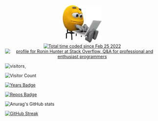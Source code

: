 ###

<div id="header" align="center">
  <a href="https://github.com/GameExplorer"><img src="programmer.png" alt="programmer"></a>
</div>


<div align="center"><a href="https://wakatime.com/@2d9dd370-ae1d-4c31-86e4-e61456371d7f"><img src="https://wakatime.com/badge/user/2d9dd370-ae1d-4c31-86e4-e61456371d7f.svg" alt="Total time coded since Feb 25 2022" /></a>
</div>

<div align="center">
<a href="https://stackoverflow.com/users/15209742/ronin-hunter"><img src="https://stackoverflow.com/users/flair/15209742.png?theme=dark" width="208" height="58" alt="profile for Ronin Hunter at Stack Overflow, Q&amp;A for professional and enthusiast programmers" title="profile for Ronin Hunter at Stack Overflow, Q&amp;A for professional and enthusiast programmers"></a>
</div>

 ![visitors](https://visitor-badge.glitch.me/badge?page_id=GameExplorer&left_color=green&right_color=red)¸

 ![Visitor Count](https://profile-counter.glitch.me/GameExplorer/count.svg)

 [![Years Badge](https://badges.pufler.dev/years/GameExplorer)](https://badges.pufler.dev)

[![Repos Badge](https://badges.pufler.dev/repos/GameExplorer)](https://badges.pufler.dev)

![Anurag's GitHub stats](https://github-readme-stats.vercel.app/api?username=GameExplorer&show_icons=true&theme=radical)

[![GitHub Streak](https://github-readme-streak-stats.herokuapp.com?user=GameExplorer&theme=neon-dark&hide_border=true&date_format=j%20M%5B%20Y%5D)](https://git.io/streak-stats)


